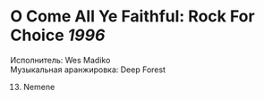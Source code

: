 # O Come All Ye Faithful: Rock For Choice *1996*

Исполнитель: Wes Madiko  
Музыкальная аранжировка: Deep Forest

13. Nemene
